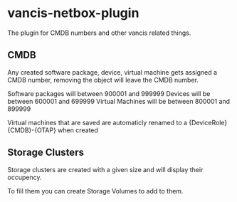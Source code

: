 # vancis-netbox-plugin

The plugin for CMDB numbers and other vancis related things.

## CMDB

Any created software package, device, virtual machine gets assigned a CMDB number, removing the object will leave the CMDB number.

Software packages will between 900001 and 999999
Devices will be between 600001 and 699999
Virtual Machines will be between 800001 and 899999


Virtual machines that are saved are automaticly renamed to a {DeviceRole}{CMDB}-{OTAP} when created

## Storage Clusters

Storage clusters are created with a given size and will display their occupency.
 
To fill them you can create Storage Volumes to add to them.